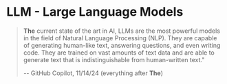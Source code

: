 # LLM - Large Language Models
> **The** current state of the art in AI, LLMs are the most powerful models in the field of Natural Language Processing (NLP). They are capable of generating human-like text, answering questions, and even writing code. They are trained on vast amounts of text data and are able to generate text that is indistinguishable from human-written text."
> 
> -- GitHub Copilot, 11/14/24 (everything after **The**)
